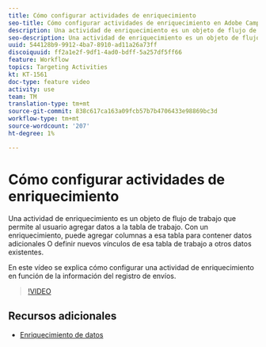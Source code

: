 ```yaml
---
title: Cómo configurar actividades de enriquecimiento
seo-title: Cómo configurar actividades de enriquecimiento en Adobe Campaign Classic
description: Una actividad de enriquecimiento es un objeto de flujo de trabajo que permite al usuario agregar datos a la tabla de trabajo. Con un enriquecimiento, puede agregar columnas a esa tabla para contener datos adicionales O definir nuevos vínculos de esa tabla de trabajo a otros datos existentes.  En este vídeo se explica cómo configurar una actividad de enriquecimiento en función de la información del registro de envíos.
seo-description: Una actividad de enriquecimiento es un objeto de flujo de trabajo que permite al usuario agregar datos a la tabla de trabajo. Con un enriquecimiento, puede agregar columnas a esa tabla para contener datos adicionales O definir nuevos vínculos de esa tabla de trabajo a otros datos existentes.   En este vídeo se explica cómo configurar una actividad de enriquecimiento en función de la información del registro de envíos.
uuid: 544128b9-9912-4ba7-8910-ad11a26a73ff
discoiquuid: ff2a1e2f-9df1-4ad0-bdff-5a257df5ff66
feature: Workflow
topics: Targeting Activities
kt: KT-1561
doc-type: feature video
activity: use
team: TM
translation-type: tm+mt
source-git-commit: 838c617ca163a09fcb57b7b4706433e98869bc3d
workflow-type: tm+mt
source-wordcount: '207'
ht-degree: 1%

---
```



# Cómo configurar actividades de enriquecimiento

Una actividad de enriquecimiento es un objeto de flujo de trabajo que permite al usuario agregar datos a la tabla de trabajo. Con un enriquecimiento, puede agregar columnas a esa tabla para contener datos adicionales O definir nuevos vínculos de esa tabla de trabajo a otros datos existentes.

En este vídeo se explica cómo configurar una actividad de enriquecimiento en función de la información del registro de envíos.

>[!VIDEO](https://video.tv.adobe.com/v/25193?quality=12)

## Recursos adicionales

- [Enriquecimiento de datos](https://docs.adobe.com/content/help/en/campaign-classic/using/automating-with-workflows/use-cases/enriching-data.html)
